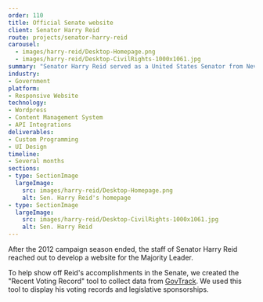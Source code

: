 ```yaml
---
order: 110
title: Official Senate website
client: Senator Harry Reid
route: projects/senator-harry-reid
carousel:
  - images/harry-reid/Desktop-Homepage.png
  - images/harry-reid/Desktop-CivilRights-1000x1061.jpg
summary: "Senator Harry Reid served as a United States Senator from Nevada from 1987 to 2017. He led the Senate's Democratic Conference from 2005 to 2017 and was the Senate Majority Leader from 2007 to 2015."
industry:
- Government
platform:
- Responsive Website
technology:
- Wordpress
- Content Management System
- API Integrations
deliverables:
- Custom Programming
- UI Design
timeline:
- Several months
sections:
- type: SectionImage
  largeImage:
    src: images/harry-reid/Desktop-Homepage.png
    alt: Sen. Harry Reid's homepage
- type: SectionImage
  largeImage:
    src: images/harry-reid/Desktop-CivilRights-1000x1061.jpg
    alt: Sen. Harry Reid
---
```


After the 2012 campaign season ended, the staff of Senator Harry Reid reached out to develop a website for the Majority Leader.

To help show off Reid's accomplishments in the Senate, we created the "Recent Voting Record" tool to collect data from [GovTrack](https://www.govtrack.us). We used this tool to display his voting records and legislative sponsorships.
